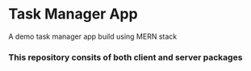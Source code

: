 # Task Manager App

A demo task manager app build using MERN stack

### This repository consits of both client and server packages
